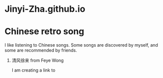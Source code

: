 # Jinyi-Zha.github.io
<html>
<head>
<title> Song sharing </title>
</head>
<body>
<h1> Chinese retro song </h1>

<p> I like listening to Chinese songs. Some songs are discovered by myself, and some are recommended by friends.

<ol>
<li> 清风徐来 from Feye Wong</li>
</p>
<p> I am creating a link to <a href="https://www.youtube.com/watch?v=Strd1sCe_rQ"></p>
<!-- A form from the class-->

</body>
</html>
